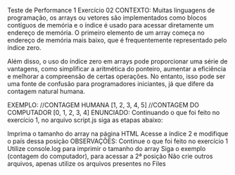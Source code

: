 Teste de Performance 1
Exercício 02
CONTEXTO:
Muitas linguagens de programação, os arrays ou vetores são implementados como blocos contíguos de memória e o índice é usado para acessar diretamente um endereço de memória. O primeiro elemento de um array começa no endereço de memória mais baixo, que é frequentemente representado pelo índice zero.

Além disso, o uso do índice zero em arrays pode proporcionar uma série de vantagens, como simplificar a aritmética do ponteiro, aumentar a eficiência e melhorar a compreensão de certas operações. No entanto, isso pode ser uma fonte de confusão para programadores iniciantes, já que difere da contagem natural humana.

EXEMPLO:
//CONTAGEM HUMANA
[1, 2, 3, 4, 5]
//CONTAGEM DO COMPUTADOR
[0, 1, 2, 3, 4]
ENUNCIADO:
Continuando o que foi feito no exercício 1, no arquivo script.js siga as etapas abaixo:

Imprima o tamanho do array na página HTML
Acesse a índice 2 e modifique o país dessa posição
OBSERVAÇÕES:
Continue o que foi feito no exercício 1
Utilize console.log para imprimir o tamanho do array
Siga o exemplo (contagem do computador), para acessar a 2ª posição
Não crie outros arquivos, apenas utilize os arquivos presentes no Files